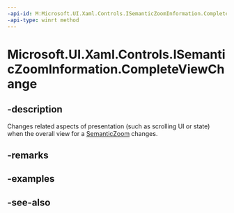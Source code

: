 ```yaml
---
-api-id: M:Microsoft.UI.Xaml.Controls.ISemanticZoomInformation.CompleteViewChange
-api-type: winrt method
---
```


<!-- Method syntax
public void CompleteViewChange()
-->

# Microsoft.UI.Xaml.Controls.ISemanticZoomInformation.CompleteViewChange

## -description
Changes related aspects of presentation (such as scrolling UI or state) when the overall view for a [SemanticZoom](isemanticzoominformation.md) changes.

## -remarks

## -examples

## -see-also
